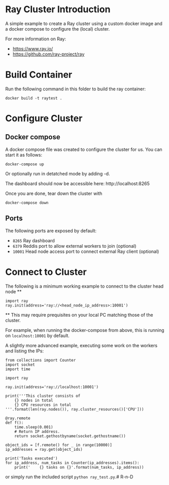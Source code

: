 # Ray Cluster Introduction
A simple example to create a Ray cluster using a custom docker image and a docker compose to configure the (local) cluster.

For more information on Ray:
* https://www.ray.io/
* https://github.com/ray-project/ray

# Build Container
Run the following command in this folder to build the ray container:
```
docker build -t raytest .
```

# Configure Cluster
## Docker compose
A docker compose file was created to configure the cluster for us. You can start it as follows:
```
docker-compose up
```
Or optionally run in detatched mode by adding -d.

The dashboard should now be accessible here: http://localhost:8265

Once you are done, tear down the cluster with
```
docker-compose down
```

## Ports
The following ports are exposed by default:
* ```8265```    Ray dashboard
* ```6379```    Reddis port to allow external workers to join (optional)
* ```10001```   Head node access port to connect external Ray client (optional)

# Connect to Cluster
The following is a minimum working example to connect to the cluster head node **
```
import ray
ray.init(address='ray://<head_node_ip_address>:10001')
```
** This may require prequisites on your local PC matching those of the cluster.

For example, when running the docker-compose from above, this is running on ```localhost:10001``` by default.

A slightly more advanced example, executing some work on the workers and listing the IPs:
```
from collections import Counter
import socket
import time

import ray

ray.init(address='ray://localhost:10001')

print('''This cluster consists of
    {} nodes in total
    {} CPU resources in total
'''.format(len(ray.nodes()), ray.cluster_resources()['CPU']))

@ray.remote
def f():
    time.sleep(0.001)
    # Return IP address.
    return socket.gethostbyname(socket.gethostname())

object_ids = [f.remote() for _ in range(10000)]
ip_addresses = ray.get(object_ids)

print('Tasks executed')
for ip_address, num_tasks in Counter(ip_addresses).items():
    print('    {} tasks on {}'.format(num_tasks, ip_address))
```

or simply run the included script ```python ray_test.py```.# R-n-D

